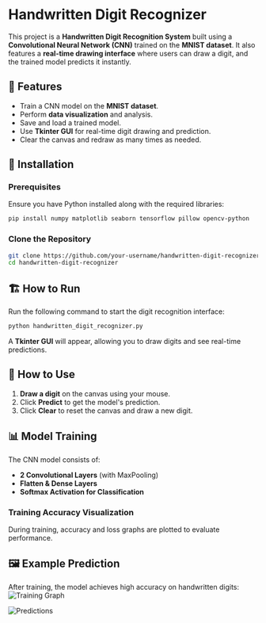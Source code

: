 # Handwritten Digit Recognizer

This project is a **Handwritten Digit Recognition System** built using a **Convolutional Neural Network (CNN)** trained on the **MNIST dataset**. It also features a **real-time drawing interface** where users can draw a digit, and the trained model predicts it instantly.

## 🚀 Features
- Train a CNN model on the **MNIST dataset**.
- Perform **data visualization** and analysis.
- Save and load a trained model.
- Use **Tkinter GUI** for real-time digit drawing and prediction.
- Clear the canvas and redraw as many times as needed.

## 📌 Installation
### Prerequisites
Ensure you have Python installed along with the required libraries:
```sh
pip install numpy matplotlib seaborn tensorflow pillow opencv-python
```

### Clone the Repository
```sh
git clone https://github.com/your-username/handwritten-digit-recognizer.git
cd handwritten-digit-recognizer
```

## 🏗️ How to Run
Run the following command to start the digit recognition interface:
```sh
python handwritten_digit_recognizer.py
```
A **Tkinter GUI** will appear, allowing you to draw digits and see real-time predictions.

## 🎨 How to Use
1. **Draw a digit** on the canvas using your mouse.
2. Click **Predict** to get the model's prediction.
3. Click **Clear** to reset the canvas and draw a new digit.

## 📊 Model Training
The CNN model consists of:
- **2 Convolutional Layers** (with MaxPooling)
- **Flatten & Dense Layers**
- **Softmax Activation for Classification**

### Training Accuracy Visualization
During training, accuracy and loss graphs are plotted to evaluate performance.

## 🖼️ Example Prediction
After training, the model achieves high accuracy on handwritten digits:
![Training Graph](https://github.com/user-attachments/assets/73f64159-45c9-46e9-b99f-a188a036861b)


![Predictions](https://github.com/user-attachments/assets/734b5797-a083-4f56-9cf9-0ca2125da6bf)



